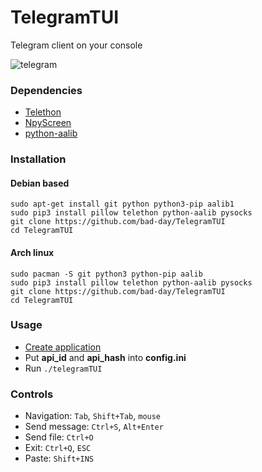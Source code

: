 # TelegramTUI
Telegram client on your console

![telegram](https://user-images.githubusercontent.com/18473198/37569384-a4d32e70-2af2-11e8-948c-5a177b384657.png)

### Dependencies
* [Telethon](https://github.com/LonamiWebs/Telethon)
* [NpyScreen](https://github.com/bad-day/npyscreen)
* [python-aalib](http://jwilk.net/software/python-aalib)

### Installation
#### Debian based
```shell 
sudo apt-get install git python python3-pip aalib1
sudo pip3 install pillow telethon python-aalib pysocks
git clone https://github.com/bad-day/TelegramTUI  
cd TelegramTUI  
```
#### Arch linux
```shell 
sudo pacman -S git python3 python-pip aalib
sudo pip3 install pillow telethon python-aalib pysocks
git clone https://github.com/bad-day/TelegramTUI  
cd TelegramTUI  
```

### Usage
* [Create application](https://core.telegram.org/api/obtaining_api_id)  
* Put **api_id** and **api_hash** into **config.ini**  
* Run `./telegramTUI`

### Controls
* Navigation: `Tab`, `Shift+Tab`, `mouse`  
* Send message: `Ctrl+S`, `Alt+Enter`  
* Send file: `Ctrl+O`  
* Exit: `Ctrl+Q`, `ESC`  
* Paste: `Shift+INS`
